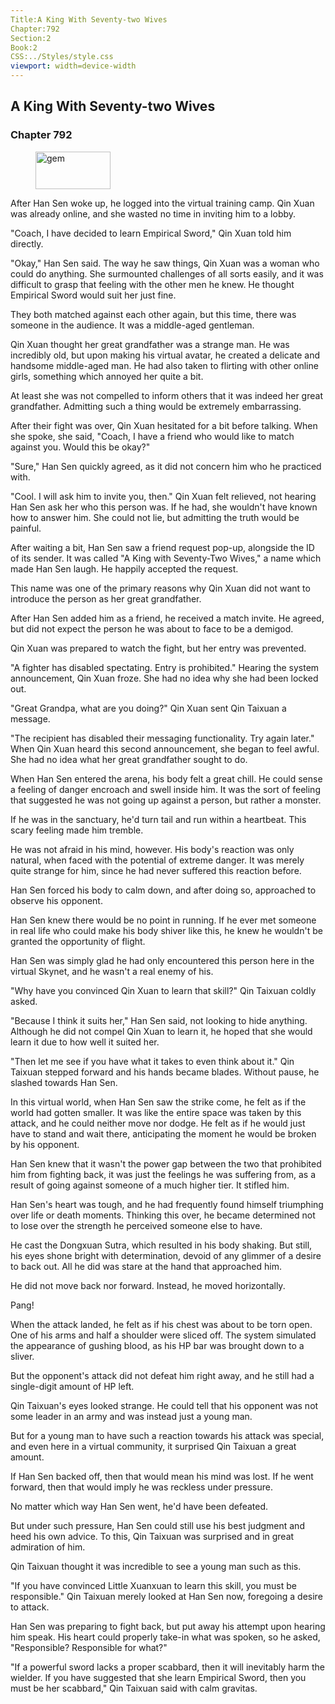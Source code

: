 ```yaml
---
Title:A King With Seventy-two Wives 
Chapter:792 
Section:2 
Book:2 
CSS:../Styles/style.css 
viewport: width=device-width
---
```

  
## A King With Seventy-two Wives
### Chapter 792
  
<figure>
	<img src="../Images/gem.gif" alt="gem" id="gem" width="120" height="60" />
</figure>
  

  
After Han Sen woke up, he logged into the virtual training camp. Qin Xuan was already online, and she wasted no time in inviting him to a lobby.

"Coach, I have decided to learn Empirical Sword," Qin Xuan told him directly.

"Okay," Han Sen said. The way he saw things, Qin Xuan was a woman who could do anything. She surmounted challenges of all sorts easily, and it was difficult to grasp that feeling with the other men he knew. He thought Empirical Sword would suit her just fine.

They both matched against each other again, but this time, there was someone in the audience. It was a middle-aged gentleman.

Qin Xuan thought her great grandfather was a strange man. He was incredibly old, but upon making his virtual avatar, he created a delicate and handsome middle-aged man. He had also taken to flirting with other online girls, something which annoyed her quite a bit.

At least she was not compelled to inform others that it was indeed her great grandfather. Admitting such a thing would be extremely embarrassing.

After their fight was over, Qin Xuan hesitated for a bit before talking. When she spoke, she said, "Coach, I have a friend who would like to match against you. Would this be okay?"

"Sure," Han Sen quickly agreed, as it did not concern him who he practiced with.

"Cool. I will ask him to invite you, then." Qin Xuan felt relieved, not hearing Han Sen ask her who this person was. If he had, she wouldn't have known how to answer him. She could not lie, but admitting the truth would be painful.

After waiting a bit, Han Sen saw a friend request pop-up, alongside the ID of its sender. It was called "A King with Seventy-Two Wives," a name which made Han Sen laugh. He happily accepted the request.

This name was one of the primary reasons why Qin Xuan did not want to introduce the person as her great grandfather.

After Han Sen added him as a friend, he received a match invite. He agreed, but did not expect the person he was about to face to be a demigod.

Qin Xuan was prepared to watch the fight, but her entry was prevented.

"A fighter has disabled spectating. Entry is prohibited." Hearing the system announcement, Qin Xuan froze. She had no idea why she had been locked out.

"Great Grandpa, what are you doing?" Qin Xuan sent Qin Taixuan a message.

"The recipient has disabled their messaging functionality. Try again later." When Qin Xuan heard this second announcement, she began to feel awful. She had no idea what her great grandfather sought to do.

When Han Sen entered the arena, his body felt a great chill. He could sense a feeling of danger encroach and swell inside him. It was the sort of feeling that suggested he was not going up against a person, but rather a monster.

If he was in the sanctuary, he'd turn tail and run within a heartbeat. This scary feeling made him tremble.

He was not afraid in his mind, however. His body's reaction was only natural, when faced with the potential of extreme danger. It was merely quite strange for him, since he had never suffered this reaction before.

Han Sen forced his body to calm down, and after doing so, approached to observe his opponent.

Han Sen knew there would be no point in running. If he ever met someone in real life who could make his body shiver like this, he knew he wouldn't be granted the opportunity of flight.

Han Sen was simply glad he had only encountered this person here in the virtual Skynet, and he wasn't a real enemy of his.

"Why have you convinced Qin Xuan to learn that skill?" Qin Taixuan coldly asked.

"Because I think it suits her," Han Sen said, not looking to hide anything. Although he did not compel Qin Xuan to learn it, he hoped that she would learn it due to how well it suited her.

"Then let me see if you have what it takes to even think about it." Qin Taixuan stepped forward and his hands became blades. Without pause, he slashed towards Han Sen.

In this virtual world, when Han Sen saw the strike come, he felt as if the world had gotten smaller. It was like the entire space was taken by this attack, and he could neither move nor dodge. He felt as if he would just have to stand and wait there, anticipating the moment he would be broken by his opponent.

Han Sen knew that it wasn't the power gap between the two that prohibited him from fighting back, it was just the feelings he was suffering from, as a result of going against someone of a much higher tier. It stifled him.

Han Sen's heart was tough, and he had frequently found himself triumphing over life or death moments. Thinking this over, he became determined not to lose over the strength he perceived someone else to have.

He cast the Dongxuan Sutra, which resulted in his body shaking. But still, his eyes shone bright with determination, devoid of any glimmer of a desire to back out. All he did was stare at the hand that approached him.

He did not move back nor forward. Instead, he moved horizontally.

Pang!

When the attack landed, he felt as if his chest was about to be torn open. One of his arms and half a shoulder were sliced off. The system simulated the appearance of gushing blood, as his HP bar was brought down to a sliver.

But the opponent's attack did not defeat him right away, and he still had a single-digit amount of HP left.

Qin Taixuan's eyes looked strange. He could tell that his opponent was not some leader in an army and was instead just a young man.

But for a young man to have such a reaction towards his attack was special, and even here in a virtual community, it surprised Qin Taixuan a great amount.

If Han Sen backed off, then that would mean his mind was lost. If he went forward, then that would imply he was reckless under pressure.

No matter which way Han Sen went, he'd have been defeated.

But under such pressure, Han Sen could still use his best judgment and heed his own advice. To this, Qin Taixuan was surprised and in great admiration of him.

Qin Taixuan thought it was incredible to see a young man such as this.

"If you have convinced Little Xuanxuan to learn this skill, you must be responsible." Qin Taixuan merely looked at Han Sen now, foregoing a desire to attack.

Han Sen was preparing to fight back, but put away his attempt upon hearing him speak. His heart could properly take-in what was spoken, so he asked, "Responsible? Responsible for what?"

"If a powerful sword lacks a proper scabbard, then it will inevitably harm the wielder. If you have suggested that she learn Empirical Sword, then you must be her scabbard," Qin Taixuan said with calm gravitas.
